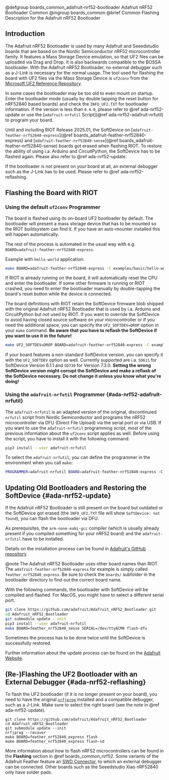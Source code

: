 @defgroup  boards_common_adafruit-nrf52-bootloader Adafruit nRF52 Bootloader Common
@ingroup   boards_common
@brief     Common Flashing Description for the Adafruit nRF52 Bootloader

## Introduction

The Adafruit nRF52 Bootloader is used by many Adafruit and Seeedstudio boards
that are based on the Nordic Semiconductor nRF52 microcontroller family.
It features a Mass Storage Device emulation, so that UF2 files can be uploaded
via Drag and Drop. It is also backwards compatible to the BOSSA bootloader.
With the Adafruit nRF52 Bootloader, no external debugger such as a J-Link is
necessary for the normal usage. The tool used for flashing the board with
UF2 files via the Mass Storage Device is `uf2conv` from the [Microsoft UF2
Reference Repository](https://github.com/microsoft/uf2).

In some cases the bootloader may be too old to even mount on startup.
Enter the bootloader mode (usually by double tapping the reset button for
nRF52840 based boards) and check the `INFO_UF2.TXT` for bootloader information.
If the version is less than `0.4.0`, please refer to @ref ada-nrf52-update or
use the [`adafruit-nrfutil` Script](@ref ada-nrf52-adafruit-nrfutil) to
program your board.

Until and including RIOT Release 2025.01, the SoftDevice on
[`adafruit-feather-nrf52840-express`](@ref boards_adafruit-feather-nrf52840-express)
and [`adafruit-feather-nrf52840-sense`](@ref boards_adafruit-feather-nrf52840-sense)
boards got erased when flashing RIOT. To restore the ability of using i.a.
Arduino and CircuitPython, the SoftDevice has to be flashed again.
Please also refer to @ref ada-nrf52-update.

If the bootloader is not present on your board at all, an external debugger
such as the J-Link has to be used. Please refer to @ref ada-nrf52-reflashing.

## Flashing the Board with RIOT

### Using the default `uf2conv` Programmer

The board is flashed using its on-board UF2 bootloader by default.
The bootloader will present a mass storage device that has to be mounted so
the RIOT buildsystem can find it. If you have an auto-mounter installed this
will happen automatically.

The rest of the process is automated in the usual way with e.g.
`BOARD=adafruit-feather-nrf52840-express`.

Example with `hello-world` application:
```sh
make BOARD=adafruit-feather-nrf52840-express -C examples/basic/hello-world flash term
```

If RIOT is already running on the board, it will automatically reset the CPU and enter
the bootloader.
If some other firmware is running or RIOT crashed, you need to enter the bootloader
manually by double-tapping the board's reset button while the device is connected.

The board definitions with RIOT retain the SoftDevice firmware blob shipped with
the original Adafruit nRF52 Bootloader that is used by i.a. Arduino and
CircuitPython but not used by RIOT. If you want to override the SoftDevice
to avoid having closed source software on your microcontroller or if you need
the additional space, you can specify the `UF2_SOFTDEV=DROP` option in your
`make` command. **Be aware that you have to reflash the SoftDevice if you want
to use it in the future!**

```sh
make UF2_SOFTDEV=DROP BOARD=adafruit-feather-nrf52840-express -C examples/basic/hello-world flash term
```

If your board features a non-standard SoftDevice version, you can specify it
with the `UF2_SOFTDEV` option as well. Currently supported are i.a. `SD611`
for SoftDevice Version 6.1.1 and `SD730` for Version 7.3.0.
**Setting the wrong SoftDevice version might corrupt the SoftDevice and
make a reflash of the SoftDevice necessary. Do not change it unless you know
what you're doing!**

### Using the `adafruit-nrfutil` Programmer {#ada-nrf52-adafruit-nrfutil}

The `adafruit-nrfutil` is an adapted version of the original, discontinuied
`nrfutil` script from Nordic Semiconductor and programs the nRF52
microcontroller via DFU (Direct File Upload) via the serial port or via USB.
If you want to use the `adafruit-nrfutil` programming script, most of the
previous information about the `uf2conv` script applies as well.
Before using the script, you have to install it with the following command:
```sh
pip3 install --user adafruit-nrfutil
```

To select the `adafruit-nrfutil`, you can define the programmer in the
environment when you call `make`:
```sh
PROGRAMMER=adafruit-nrfutil BOARD=adafruit-feather-nrf52840-express -C examples/basic/hello-world flash term
```

## Updating Old Bootloaders and Restoring the SoftDevice {#ada-nrf52-update}

If the Adafruit nRF52 Bootloader is still present on the board but outdated
or the SoftDevice got erased (the `INFO_UF2.TXT` file will show
`SoftDevice: not found`), you can flash the bootloader via DFU.

As prerequisites, the `arm-none-eabi-gcc` compiler (which is usually already
present if you compiled something for your nRF52 board) and the
`adafruit-nrfutil` have to be installed.

Details on the installation process can be found in [Adafruit's GitHub
repository](https://github.com/adafruit/Adafruit_nRF52_Bootloader).

@note The Adafruit nRF52 Bootloader uses other board names than RIOT. The
      `adafruit-feather-nrf52840-express` for example is simply called
      `feather_nrf52840_express`.
      Be sure to check the `boards/` subfolder in the bootloader directory
      to find out the correct board name.

With the following commands, the bootloader with SoftDevice will be compiled
and flashed. For MacOS, you might have to select a different serial port.

```sh
git clone https://github.com/adafruit/Adafruit_nRF52_Bootloader.git
cd Adafruit_nRF52_Bootloader
git submodule update --init
pip3 install --user adafruit-nrfutil
make BOARD=feather_nrf52840_sense SERIAL=/dev/ttyACM0 flash-dfu
```

Sometimes the process has to be done twice until the SoftDevice is successfully
restored.

Further information about the update process can be found on the
[Adafruit Website](https://learn.adafruit.com/adafruit-feather-sense/update-bootloader).

## (Re-)Flashing the UF2 Bootloader with an External Debugger {#ada-nrf52-reflashing}

To flash the UF2 bootloader (if it is no longer present on your board),
you need to have the original [`nrfjprog`][nrfjprog] installed and a compatible
debugger, such as a J-Link. Make sure to select the right board (see the note
in @ref ada-nrf52-update).

~~~~~~~~~~~~~{.sh}
git clone https://github.com/adafruit/Adafruit_nRF52_Bootloader
cd Adafruit_nRF52_Bootloader
git submodule update --init
nrfjprog --recover
make BOARD=feather_nrf52840_express flash
make BOARD=feather_nrf52840_express flash-sd
~~~~~~~~~~~~~

More information about how to flash nRF52 microcontrollers can be found in the
**Flashing** section in @ref boards_common_nrf52. Some variants of the
Adafruit Feather feature an [SWD Connector], to which an external debugger can
be connected. Other boards such as the Seeedstudio Xiao nRF52840 only have
solder pads.

[SWD Connector]: https://learn.adafruit.com/introducing-the-adafruit-nrf52840-feather/pinouts#swd-connector-3-12

[nrfjprog]: https://www.nordicsemi.com/Products/Development-tools/nRF-Command-Line-Tools
